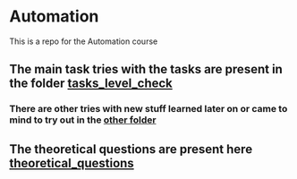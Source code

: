 # Automation
This is a repo for the Automation course

## The main task tries with the tasks are present in the folder [tasks_level_check](tasks_level_check)
### There are other tries with new stuff learned later on or came to mind to try out in the [other folder](other)
## The theoretical questions are present here [theoretical_questions](theoretical_tasks.md)